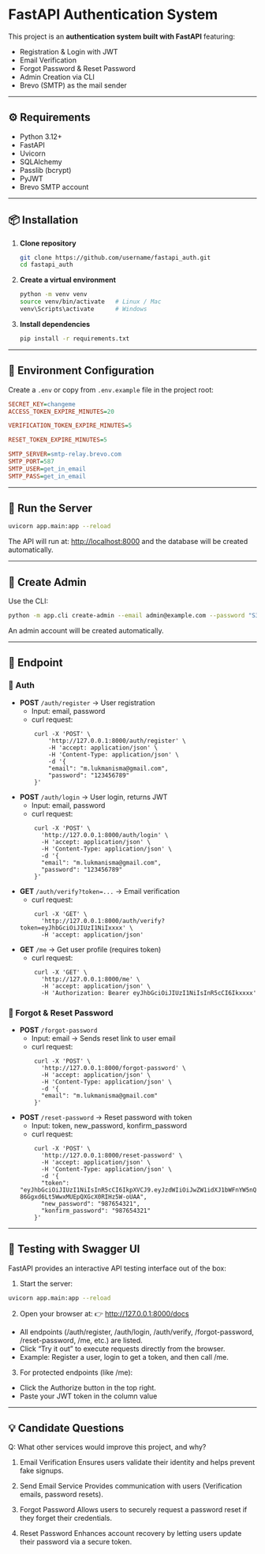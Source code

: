 # FastAPI Authentication System

This project is an **authentication system built with FastAPI** featuring:

- Registration & Login with JWT
- Email Verification
- Forgot Password & Reset Password
- Admin Creation via CLI
- Brevo (SMTP) as the mail sender

---

## ⚙️ Requirements

- Python 3.12+
- FastAPI
- Uvicorn
- SQLAlchemy
- Passlib (bcrypt)
- PyJWT
- Brevo SMTP account

---

## 📦 Installation

1. **Clone repository**

   ```bash
   git clone https://github.com/username/fastapi_auth.git
   cd fastapi_auth
   ```

2. **Create a virtual environment**

   ```bash
   python -m venv venv
   source venv/bin/activate   # Linux / Mac
   venv\Scripts\activate      # Windows
   ```

3. **Install dependencies**
   ```bash
   pip install -r requirements.txt
   ```

---

## 🔑 Environment Configuration

Create a `.env` or copy from `.env.example` file in the project root:

```ini
SECRET_KEY=changeme
ACCESS_TOKEN_EXPIRE_MINUTES=20

VERIFICATION_TOKEN_EXPIRE_MINUTES=5

RESET_TOKEN_EXPIRE_MINUTES=5

SMTP_SERVER=smtp-relay.brevo.com
SMTP_PORT=587
SMTP_USER=get_in_email
SMTP_PASS=get_in_email

```

---

## 🚀 Run the Server

```bash
uvicorn app.main:app --reload
```

The API will run at: [http://localhost:8000](http://localhost:8000) and the database will be created automatically.

---

## 👑 Create Admin

Use the CLI:

```bash
python -m app.cli create-admin --email admin@example.com --password "S3cret!"
```

An admin account will be created automatically.

---

## 📡 Endpoint

### 🔐 Auth

- **POST** `/auth/register` → User registration
  - Input: email, password
  - curl request:
  ```curl
      curl -X 'POST' \
          'http://127.0.0.1:8000/auth/register' \
          -H 'accept: application/json' \
          -H 'Content-Type: application/json' \
          -d '{
          "email": "m.lukmanisma@gmail.com",
          "password": "123456789"
      }'
  ```
- **POST** `/auth/login` → User login, returns JWT
  - Input: email, password
  - curl request:
  ```curl
      curl -X 'POST' \
        'http://127.0.0.1:8000/auth/login' \
        -H 'accept: application/json' \
        -H 'Content-Type: application/json' \
        -d '{
        "email": "m.lukmanisma@gmail.com",
        "password": "123456789"
      }'
  ```
- **GET** `/auth/verify?token=...` → Email verification
  - curl request:
  ```curl
      curl -X 'GET' \
        'http://127.0.0.1:8000/auth/verify?token=eyJhbGciOiJIUzI1NiIxxxx' \
        -H 'accept: application/json'
  ```
- **GET** `/me` → Get user profile (requires token)
  - curl request:
  ```curl
      curl -X 'GET' \
        'http://127.0.0.1:8000/me' \
        -H 'accept: application/json' \
        -H 'Authorization: Bearer eyJhbGciOiJIUzI1NiIsInR5cCI6Ikxxxx'
  ```

### 🔑 Forgot & Reset Password

- **POST** `/forgot-password`
  - Input: email → Sends reset link to user email
  - curl request:
  ```curl
      curl -X 'POST' \
        'http://127.0.0.1:8000/forgot-password' \
        -H 'accept: application/json' \
        -H 'Content-Type: application/json' \
        -d '{
        "email": "m.lukmanisma@gmail.com"
      }'
  ```
- **POST** `/reset-password` → Reset password with token
  - Input: token, new_password, konfirm_password
  - curl request:
  ```curl
      curl -X 'POST' \
        'http://127.0.0.1:8000/reset-password' \
        -H 'accept: application/json' \
        -H 'Content-Type: application/json' \
        -d '{
        "token": "eyJhbGciOiJIUzI1NiIsInR5cCI6IkpXVCJ9.eyJzdWIiOiJwZW1idXJ1bWFnYW5nQGdtYWlsLmNvbSIsImV4cCI6MTc1NjExMzU0NX0.YvzS6dNx-86Ggxd6Lt5WwxMUEpQXGcX0RIHz5W-oUAA",
        "new_password": "987654321",
        "konfirm_password": "987654321"
      }'
  ```

---

## 🧪 Testing with Swagger UI

FastAPI provides an interactive API testing interface out of the box:

1. Start the server:

```bash
uvicorn app.main:app --reload
```

2. Open your browser at:
   👉 http://127.0.0.1:8000/docs

- All endpoints (/auth/register, /auth/login, /auth/verify, /forgot-password, /reset-password, /me, etc.) are listed.
- Click “Try it out” to execute requests directly from the browser.
- Example: Register a user, login to get a token, and then call /me.

3. For protected endpoints (like /me):

- Click the Authorize button in the top right.
- Paste your JWT token in the column value

---

## 💡 Candidate Questions

Q: What other services would improve this project, and why?

1. Email Verification
   Ensures users validate their identity and helps prevent fake signups.

2. Send Email Service
   Provides communication with users (Verification emails, password resets).

3. Forgot Password
   Allows users to securely request a password reset if they forget their credentials.

4. Reset Password
   Enhances account recovery by letting users update their password via a secure token.

